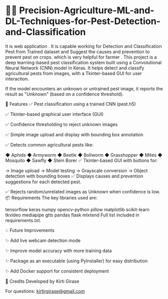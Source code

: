 # 🌱🐛 Precision-Agriculture-ML-and-DL-Techniques-for-Pest-Detection-and-Classification 

It is web application . It is capable working for Detection and Classification Pest from Trained dataset and Suggest the causes and prevention to prevent pest on crops. which is very helpful for farmer .
This project is a deep learning-based pest classification system built using a Convolutional Neural Network (CNN) model in Keras.
It helps detect and classify agricultural pests from images, with a Tkinter-based GUI for user interaction.

If the model encounters an unknown or untrained pest image, it reports the result as "Unknown" (based on a confidence threshold).

🌟 Features
✅ Pest classification using a trained CNN (pest.h5)

✅ Tkinter-based graphical user interface (GUI)

✅ Confidence thresholding to reject unknown images

✅ Simple image upload and display with bounding box annotation

✅ Detects common agricultural pests like:

◆ Aphids
◆ Armyworm
◆ Beetle
◆ Bollworm
◆ Grasshopper
◆ Mites
◆ Mosquito
◆ Sawfly
◆ Stem Borer
✅ Tkinter-based GUI with buttons for:

→ Image upload
→ Model testing
→ Grayscale conversion
→ Object detection with bounding boxes
✅ Displays causes and prevention suggestions for each detected pest.

✅ Rejects random/unrelated images as Unknown when confidence is low.
📦 Requirements
The key libraries used are:

tensorflow
keras
numpy
opencv-python
pillow
matplotlib
scikit-learn
tkvideo
mediapipe
gtts
pandas
flask
mlxtend
Full list included in requirements.txt.

💡 Future Improvements

✨ Add live webcam detection mode

✨ Improve model accuracy with more training data

✨ Package as an executable (using PyInstaller) for easy distribution

✨ Add Docker support for consistent deployment

🙌 Credits
Developed by Kirti Girase

For questions: kirtirgirase@gmail.com







